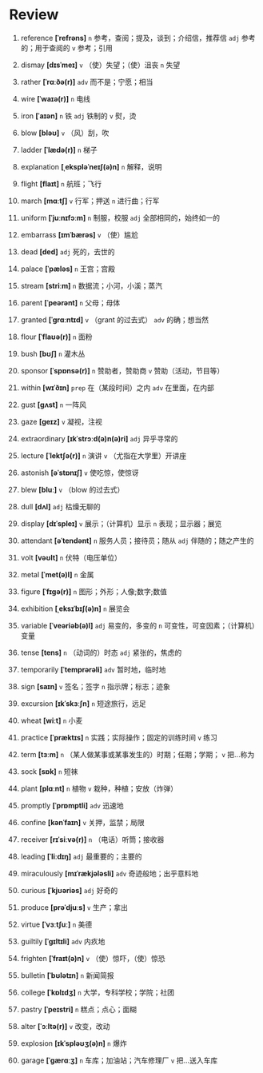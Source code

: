 # Review
1. reference **[ˈrefrəns]** `n` 参考，查阅；提及，谈到；介绍信，推荐信 `adj` 参考的；用于查阅的 `v` 参考；引用

2. dismay **[dɪsˈmeɪ]** `v` （使）失望；（使）沮丧 `n` 失望

3. rather **[ˈrɑːðə(r)]** `adv` 而不是；宁愿；相当

4. wire **[ˈwaɪə(r)]** `n` 电线

5. iron **[ˈaɪən]** `n` 铁 `adj` 铁制的 `v` 熨，烫

6. blow **[bləʊ]** `v` （风）刮，吹

7. ladder **[ˈlædə(r)]** `n` 梯子

8. explanation **[ˌekspləˈneɪʃ(ə)n]** `n` 解释，说明

9. flight **[flaɪt]** `n` 航班；飞行

10. march **[mɑːtʃ]** `v` 行军；押送 `n` 进行曲；行军

11. uniform **[ˈjuːnɪfɔːm]** `n` 制服，校服 `adj` 全部相同的，始终如一的

12. embarrass **[ɪmˈbærəs]** `v` （使）尴尬

13. dead **[ded]** `adj` 死的，去世的

14. palace **[ˈpæləs]** `n` 王宫；宫殿

15. stream **[striːm]** `n` 数据流；小河，小溪；蒸汽

16. parent **[ˈpeərənt]** `n` 父母；母体

17. granted **[ˈɡrɑːntɪd]** `v` （grant 的过去式） `adv` 的确；想当然

18. flour **[ˈflaʊə(r)]** `n` 面粉

19. bush **[bʊʃ]** `n` 灌木丛

20. sponsor **[ˈspɒnsə(r)]** `n` 赞助者，赞助商 `v` 赞助（活动，节目等）

21. within **[wɪˈðɪn]** `prep` 在（某段时间）之内 `adv` 在里面，在内部

22. gust **[ɡʌst]** `n` 一阵风

23. gaze **[ɡeɪz]** `v` 凝视，注视

24. extraordinary **[ɪkˈstrɔːd(ə)n(ə)ri]** `adj` 异乎寻常的

25. lecture **[ˈlektʃə(r)]** `n` 演讲 `v` （尤指在大学里）开讲座

26. astonish **[əˈstɒnɪʃ]** `v` 使吃惊，使惊讶

27. blew **[bluː]** `v` （blow 的过去式）

28. dull **[dʌl]** `adj` 枯燥无聊的

29. display **[dɪˈspleɪ]** `v` 展示；（计算机）显示 `n` 表现；显示器；展览

30. attendant **[əˈtendənt]** `n` 服务人员；接待员；随从 `adj` 伴随的；随之产生的

31. volt **[vəʊlt]** `n` 伏特（电压单位）

32. metal **[ˈmet(ə)l]** `n` 金属

33. figure **[ˈfɪɡə(r)]** `n` 图形；外形；人像;数字;数值

34. exhibition **[ˌeksɪˈbɪʃ(ə)n]** `n` 展览会

35. variable **[ˈveəriəb(ə)l]** `adj` 易变的，多变的 `n` 可变性，可变因素；（计算机）变量

36. tense **[tens]** `n` （动词的）时态 `adj` 紧张的，焦虑的

37. temporarily **[ˈtemprərəli]** `adv` 暂时地，临时地

38. sign **[saɪn]** `v` 签名；签字 `n` 指示牌；标志；迹象

39. excursion **[ɪkˈskɜːʃn]** `n` 短途旅行，远足

40. wheat **[wiːt]** `n` 小麦

41. practice **[ˈpræktɪs]** `n` 实践；实际操作；固定的训练时间 `v` 练习

42. term **[tɜːm]** `n` （某人做某事或某事发生的）时期；任期；学期； `v` 把...称为

43. sock **[sɒk]** `n` 短袜

44. plant **[plɑːnt]** `n` 植物 `v` 栽种，种植；安放（炸弹）

45. promptly **[ˈprɒmptli]** `adv` 迅速地

46. confine **[kənˈfaɪn]** `v` 关押，监禁；局限

47. receiver **[rɪˈsiːvə(r)]** `n` （电话）听筒；接收器

48. leading **[ˈliːdɪŋ]** `adj` 最重要的；主要的

49. miraculously **[mɪˈrækjələsli]** `adv` 奇迹般地；出乎意料地

50. curious **[ˈkjʊəriəs]** `adj` 好奇的

51. produce **[prəˈdjuːs]** `v` 生产；拿出

52. virtue **[ˈvɜːtʃuː]** `n` 美德

53. guiltily **[ˈɡɪltɪli]** `adv` 内疚地

54. frighten **[ˈfraɪt(ə)n]** `v` （使）惊吓，（使）惊恐

55. bulletin **[ˈbʊlətɪn]** `n` 新闻简报

56. college **[ˈkɒlɪdʒ]** `n` 大学，专科学校；学院；社团

57. pastry **[ˈpeɪstri]** `n` 糕点；点心；面糊

58. alter **[ˈɔːltə(r)]** `v` 改变，改动

59. explosion **[ɪkˈspləʊʒ(ə)n]** `n` 爆炸

60. garage **[ˈɡærɑːʒ]** `n` 车库；加油站；汽车修理厂 `v` 把...送入车库

